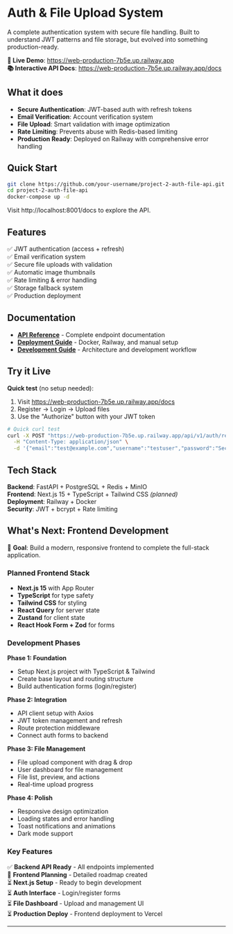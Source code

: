 # Auth & File Upload System

A complete authentication system with secure file handling. Built to understand JWT patterns and file storage, but evolved into something production-ready.

**🚀 Live Demo**: https://web-production-7b5e.up.railway.app  
**📚 Interactive API Docs**: https://web-production-7b5e.up.railway.app/docs

## What it does

- **Secure Authentication**: JWT-based auth with refresh tokens
- **Email Verification**: Account verification system  
- **File Upload**: Smart validation with image optimization
- **Rate Limiting**: Prevents abuse with Redis-based limiting
- **Production Ready**: Deployed on Railway with comprehensive error handling

## Quick Start

```bash
git clone https://github.com/your-username/project-2-auth-file-api.git
cd project-2-auth-file-api
docker-compose up -d
```

Visit http://localhost:8001/docs to explore the API.

## Features

✅ JWT authentication (access + refresh)  
✅ Email verification system  
✅ Secure file uploads with validation  
✅ Automatic image thumbnails  
✅ Rate limiting & error handling  
✅ Storage fallback system  
✅ Production deployment

## Documentation

- **[API Reference](docs/API.md)** - Complete endpoint documentation
- **[Deployment Guide](docs/DEPLOYMENT.md)** - Docker, Railway, and manual setup
- **[Development Guide](docs/DEVELOPMENT.md)** - Architecture and development workflow

## Try it Live

**Quick test** (no setup needed):
1. Visit https://web-production-7b5e.up.railway.app/docs
2. Register → Login → Upload files
3. Use the "Authorize" button with your JWT token

```bash
# Quick curl test
curl -X POST "https://web-production-7b5e.up.railway.app/api/v1/auth/register" \
  -H "Content-Type: application/json" \
  -d '{"email":"test@example.com","username":"testuser","password":"SecurePass123!","full_name":"Test User"}'
```

## Tech Stack

**Backend**: FastAPI + PostgreSQL + Redis + MinIO  
**Frontend**: Next.js 15 + TypeScript + Tailwind CSS *(planned)*  
**Deployment**: Railway + Docker  
**Security**: JWT + bcrypt + Rate limiting  

## What's Next: Frontend Development

🎯 **Goal**: Build a modern, responsive frontend to complete the full-stack application.

### Planned Frontend Stack
- **Next.js 15** with App Router
- **TypeScript** for type safety
- **Tailwind CSS** for styling
- **React Query** for server state
- **Zustand** for client state
- **React Hook Form + Zod** for forms

### Development Phases

**Phase 1: Foundation**
- Setup Next.js project with TypeScript & Tailwind
- Create base layout and routing structure
- Build authentication forms (login/register)

**Phase 2: Integration**
- API client setup with Axios
- JWT token management and refresh
- Route protection middleware
- Connect auth forms to backend

**Phase 3: File Management**
- File upload component with drag & drop
- User dashboard for file management
- File list, preview, and actions
- Real-time upload progress

**Phase 4: Polish**
- Responsive design optimization
- Loading states and error handling
- Toast notifications and animations
- Dark mode support

### Key Features
✅ **Backend API Ready** - All endpoints implemented  
🔄 **Frontend Planning** - Detailed roadmap created  
⏳ **Next.js Setup** - Ready to begin development  
⏳ **Auth Interface** - Login/register forms  
⏳ **File Dashboard** - Upload and management UI  
⏳ **Production Deploy** - Frontend deployment to Vercel  

---